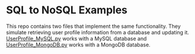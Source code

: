 # SQL to NoSQL Examples

This repo contains two files that implement the same functionality.  They simulate retrieving user profile information from a database and updating it.  [UserProfile_MySQL.py](UserProfile_MySQL.py) works with a MySQL database and [UserProfile_MongoDB.py](UserProfile_MongoDB.py) works with a MongoDB database.
